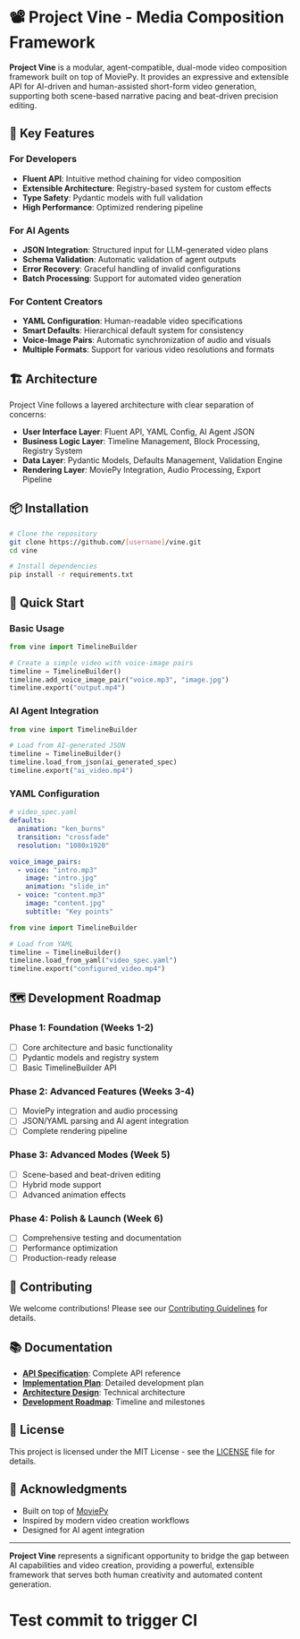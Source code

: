 # 📽️ Project Vine - Media Composition Framework

**Project Vine** is a modular, agent-compatible, dual-mode video composition framework built on top of MoviePy. It provides an expressive and extensible API for AI-driven and human-assisted short-form video generation, supporting both scene-based narrative pacing and beat-driven precision editing.

## 🚀 Key Features

### For Developers
- **Fluent API**: Intuitive method chaining for video composition
- **Extensible Architecture**: Registry-based system for custom effects
- **Type Safety**: Pydantic models with full validation
- **High Performance**: Optimized rendering pipeline

### For AI Agents
- **JSON Integration**: Structured input for LLM-generated video plans
- **Schema Validation**: Automatic validation of agent outputs
- **Error Recovery**: Graceful handling of invalid configurations
- **Batch Processing**: Support for automated video generation

### For Content Creators
- **YAML Configuration**: Human-readable video specifications
- **Smart Defaults**: Hierarchical default system for consistency
- **Voice-Image Pairs**: Automatic synchronization of audio and visuals
- **Multiple Formats**: Support for various video resolutions and formats

## 🏗️ Architecture

Project Vine follows a layered architecture with clear separation of concerns:

- **User Interface Layer**: Fluent API, YAML Config, AI Agent JSON
- **Business Logic Layer**: Timeline Management, Block Processing, Registry System
- **Data Layer**: Pydantic Models, Defaults Management, Validation Engine
- **Rendering Layer**: MoviePy Integration, Audio Processing, Export Pipeline

## 📦 Installation

```bash
# Clone the repository
git clone https://github.com/[username]/vine.git
cd vine

# Install dependencies
pip install -r requirements.txt
```

## 🎯 Quick Start

### Basic Usage

```python
from vine import TimelineBuilder

# Create a simple video with voice-image pairs
timeline = TimelineBuilder()
timeline.add_voice_image_pair("voice.mp3", "image.jpg")
timeline.export("output.mp4")
```

### AI Agent Integration

```python
from vine import TimelineBuilder

# Load from AI-generated JSON
timeline = TimelineBuilder()
timeline.load_from_json(ai_generated_spec)
timeline.export("ai_video.mp4")
```

### YAML Configuration

```yaml
# video_spec.yaml
defaults:
  animation: "ken_burns"
  transition: "crossfade"
  resolution: "1080x1920"

voice_image_pairs:
  - voice: "intro.mp3"
    image: "intro.jpg"
    animation: "slide_in"
  - voice: "content.mp3"
    image: "content.jpg"
    subtitle: "Key points"
```

```python
from vine import TimelineBuilder

# Load from YAML
timeline = TimelineBuilder()
timeline.load_from_yaml("video_spec.yaml")
timeline.export("configured_video.mp4")
```

## 🗺️ Development Roadmap

### Phase 1: Foundation (Weeks 1-2)
- [ ] Core architecture and basic functionality
- [ ] Pydantic models and registry system
- [ ] Basic TimelineBuilder API

### Phase 2: Advanced Features (Weeks 3-4)
- [ ] MoviePy integration and audio processing
- [ ] JSON/YAML parsing and AI agent integration
- [ ] Complete rendering pipeline

### Phase 3: Advanced Modes (Week 5)
- [ ] Scene-based and beat-driven editing
- [ ] Hybrid mode support
- [ ] Advanced animation effects

### Phase 4: Polish & Launch (Week 6)
- [ ] Comprehensive testing and documentation
- [ ] Performance optimization
- [ ] Production-ready release

## 🤝 Contributing

We welcome contributions! Please see our [Contributing Guidelines](CONTRIBUTING.md) for details.

## 📚 Documentation

- **[API Specification](docs/planning/API_SPECIFICATION.md)**: Complete API reference
- **[Implementation Plan](docs/planning/IMPLEMENTATION_PLAN.md)**: Detailed development plan
- **[Architecture Design](docs/planning/ARCHITECTURE_DESIGN.md)**: Technical architecture
- **[Development Roadmap](docs/planning/DEVELOPMENT_ROADMAP.md)**: Timeline and milestones

## 📄 License

This project is licensed under the MIT License - see the [LICENSE](LICENSE) file for details.

## 🎉 Acknowledgments

- Built on top of [MoviePy](https://zulko.github.io/moviepy/)
- Inspired by modern video creation workflows
- Designed for AI agent integration

---

**Project Vine** represents a significant opportunity to bridge the gap between AI capabilities and video creation, providing a powerful, extensible framework that serves both human creativity and automated content generation.
# Test commit to trigger CI
